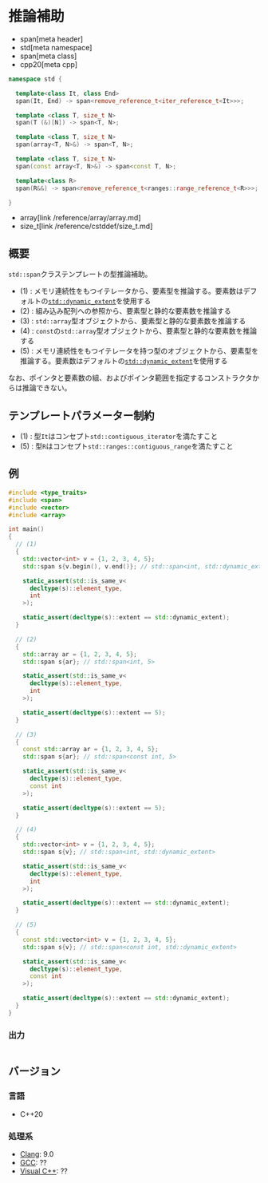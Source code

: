 # 推論補助
* span[meta header]
* std[meta namespace]
* span[meta class]
* cpp20[meta cpp]

```cpp
namespace std {

  template<class It, class End>
  span(It, End) -> span<remove_reference_t<iter_reference_t<It>>>;     // (1)

  template <class T, size_t N>
  span(T (&)[N]) -> span<T, N>;                                        // (2)

  template <class T, size_t N>
  span(array<T, N>&) -> span<T, N>;                                    // (3)

  template <class T, size_t N>
  span(const array<T, N>&) -> span<const T, N>;                        // (4)

  template<class R>
  span(R&&) -> span<remove_reference_t<ranges::range_reference_t<R>>>; // (5)

}
```
* array[link /reference/array/array.md]
* size_t[link /reference/cstddef/size_t.md]

## 概要
`std::span`クラステンプレートの型推論補助。

- (1) : メモリ連続性をもつイテレータから、要素型を推論する。要素数はデフォルトの[`std::dynamic_extent`](/reference/span/dynamic_extent.md)を使用する
- (2) : 組み込み配列への参照から、要素型と静的な要素数を推論する
- (3) : `std::array`型オブジェクトから、要素型と静的な要素数を推論する
- (4) : `const`の`std::array`型オブジェクトから、要素型と静的な要素数を推論する
- (5) : メモリ連続性をもつイテレータを持つ型のオブジェクトから、要素型を推論する。要素数はデフォルトの[`std::dynamic_extent`](/reference/span/dynamic_extent.md)を使用する

なお、ポインタと要素数の組、およびポインタ範囲を指定するコンストラクタからは推論できない。

## テンプレートパラメーター制約
- (1) : 型`It`はコンセプト`std::contiguous_iterator`を満たすこと
- (5) : 型`R`はコンセプト`std::ranges::contiguous_range`を満たすこと

## 例
```cpp example
#include <type_traits>
#include <span>
#include <vector>
#include <array>

int main()
{
  // (1)
  {
    std::vector<int> v = {1, 2, 3, 4, 5};
    std::span s{v.begin(), v.end()}; // std::span<int, std::dynamic_extent>

    static_assert(std::is_same_v<
      decltype(s)::element_type,
      int
    >);

    static_assert(decltype(s)::extent == std::dynamic_extent);
  }

  // (2)
  {
    std::array ar = {1, 2, 3, 4, 5};
    std::span s{ar}; // std::span<int, 5>

    static_assert(std::is_same_v<
      decltype(s)::element_type,
      int
    >);

    static_assert(decltype(s)::extent == 5);
  }

  // (3)
  {
    const std::array ar = {1, 2, 3, 4, 5};
    std::span s{ar}; // std::span<const int, 5>

    static_assert(std::is_same_v<
      decltype(s)::element_type,
      const int
    >);

    static_assert(decltype(s)::extent == 5);
  }

  // (4)
  {
    std::vector<int> v = {1, 2, 3, 4, 5};
    std::span s{v}; // std::span<int, std::dynamic_extent>

    static_assert(std::is_same_v<
      decltype(s)::element_type,
      int
    >);

    static_assert(decltype(s)::extent == std::dynamic_extent);
  }

  // (5)
  {
    const std::vector<int> v = {1, 2, 3, 4, 5};
    std::span s{v}; // std::span<const int, std::dynamic_extent>

    static_assert(std::is_same_v<
      decltype(s)::element_type,
      const int
    >);

    static_assert(decltype(s)::extent == std::dynamic_extent);
  }
}
```

### 出力
```
```

## バージョン
### 言語
- C++20

### 処理系
- [Clang](/implementation.md#clang): 9.0
- [GCC](/implementation.md#gcc): ??
- [Visual C++](/implementation.md#visual_cpp): ??
